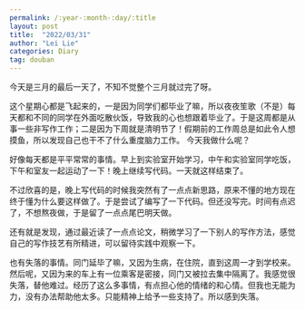 ```yaml
---
permalink: /:year-:month-:day/:title
layout: post
title:  "2022/03/31"
author: "Lei Lie"
categories: Diary
tag: douban
---
```


今天是三月的最后一天了，不知不觉整个三月就过完了呀。

这个星期心都是飞起来的，一是因为同学们都毕业了嘛，所以夜夜笙歌（不是）每天都和不同的同学在外面吃散伙饭，导致我的心也想跟着毕业了。于是这周都是从事一些非写作工作；二是因为下周就是清明节了！假期前的工作周总是如此令人想摸鱼，所以发现自己也干不了什么重度脑力工作。
今天我做什么呢？

好像每天都是平平常常的事情。早上到实验室开始学习，中午和实验室同学吃饭，下午和室友一起运动了一下！晚上继续写代码。一天就这样结束了。

不过欣喜的是，晚上写代码的时候我突然有了一点点新思路，原来不懂的地方现在终于懂为什么要这样做了。于是尝试了编写了一下代码。但还没写完。时间有点迟了，不想熬夜做，于是留了一点点尾巴明天做。

还有就是发现，通过最近读了一点点论文，稍微学习了一下别人的写作方法，感觉自己的写作技艺有所精进，可以留待实践中观察一下。

也有失落的事情。同门延毕了嘛，又因为生病，在住院，直到这周一才到学校来。然后呢，又因为来的车上有一位乘客是密接，同门又被拉去集中隔离了。我感觉很失落，替他难过。经历了这么多事情，有点担心他的情绪的和心情。但我也无能为力，没有办法帮助他太多。只能精神上给予一些支持了。所以感到失落。